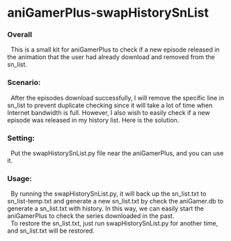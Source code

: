 # aniGamerPlus-swapHistorySnList
### Overall

&nbsp; This is a small kit for aniGamerPlus to check if a new episode released in the animation that the user had already download and removed from the sn_list.  

### Scenario:
&nbsp; After the episodes download successfully, I will remove the specific line in sn_list to prevent duplicate checking since it will take a lot of time when Internet bandwidth is full. However, I also wish to easily check if a new episode was released in my history list. Here is the solution.  

### Setting: 
&nbsp; Put the swapHistorySnList.py file near the aniGamerPlus, and you can use it.  

### Usage:
&nbsp; By running the swapHistorySnList.py, it will back up the sn_list.txt to sn_list-temp.txt and generate a new sn_list.txt by check the aniGamer.db to generate a sn_list.txt with history. In this way, we can easily start the aniGamerPlus to check the series downloaded in the past.  
&nbsp; To restore the sn_list.txt, just run swapHistorySnList.py for another time, and sn_list.txt will be restored.  
